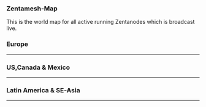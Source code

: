 ### Zentamesh-Map

This is the world map for all active running Zentanodes which is broadcast live.

### Europe

------

### US,Canada & Mexico

-------

### Latin America & SE-Asia

-------
